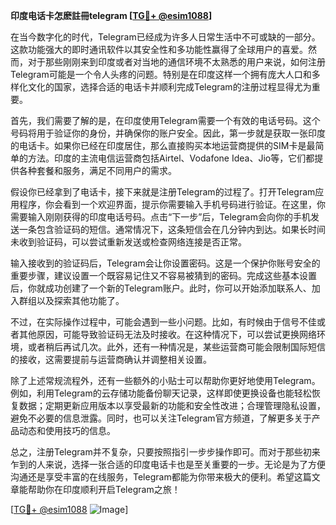 **印度电话卡怎麽註冊telegram [[TG💪+ @esim1088](https://t.me/s/esim1088)]**

在当今数字化的时代，Telegram已经成为许多人日常生活中不可或缺的一部分。这款功能强大的即时通讯软件以其安全性和多功能性赢得了全球用户的喜爱。然而，对于那些刚刚来到印度或者对当地的通信环境不太熟悉的用户来说，如何注册Telegram可能是一个令人头疼的问题。特别是在印度这样一个拥有庞大人口和多样化文化的国家，选择合适的电话卡并顺利完成Telegram的注册过程显得尤为重要。

首先，我们需要了解的是，在印度使用Telegram需要一个有效的电话号码。这个号码将用于验证你的身份，并确保你的账户安全。因此，第一步就是获取一张印度的电话卡。如果你已经在印度居住，那么直接购买本地运营商提供的SIM卡是最简单的方法。印度的主流电信运营商包括Airtel、Vodafone Idea、Jio等，它们都提供各种套餐和服务，满足不同用户的需求。

假设你已经拿到了电话卡，接下来就是注册Telegram的过程了。打开Telegram应用程序，你会看到一个欢迎界面，提示你需要输入手机号码进行验证。在这里，你需要输入刚刚获得的印度电话号码。点击“下一步”后，Telegram会向你的手机发送一条包含验证码的短信。通常情况下，这条短信会在几分钟内到达。如果长时间未收到验证码，可以尝试重新发送或检查网络连接是否正常。

输入接收到的验证码后，Telegram会让你设置密码。这是一个保护你账号安全的重要步骤，建议设置一个既容易记住又不容易被猜到的密码。完成这些基本设置后，你就成功创建了一个新的Telegram账户。此时，你可以开始添加联系人、加入群组以及探索其他功能了。

不过，在实际操作过程中，可能会遇到一些小问题。比如，有时候由于信号不佳或者其他原因，可能导致验证码无法及时接收。在这种情况下，可以尝试更换网络环境，或者稍后再试几次。此外，还有一种情况是，某些运营商可能会限制国际短信的接收，这需要提前与运营商确认并调整相关设置。

除了上述常规流程外，还有一些额外的小贴士可以帮助你更好地使用Telegram。例如，利用Telegram的云存储功能备份聊天记录，这样即使更换设备也能轻松恢复数据；定期更新应用版本以享受最新的功能和安全性改进；合理管理隐私设置，避免不必要的信息泄露。同时，也可以关注Telegram官方频道，了解更多关于产品动态和使用技巧的信息。

总之，注册Telegram并不复杂，只要按照指引一步步操作即可。而对于那些初来乍到的人来说，选择一张合适的印度电话卡也是至关重要的一步。无论是为了方便沟通还是享受丰富的在线服务，Telegram都能为你带来极大的便利。希望这篇文章能帮助你在印度顺利开启Telegram之旅！

[[TG💪+ @esim1088](https://t.me/s/esim1088) ![Image](https://i.postimg.cc/4NQfJmqS/Snipaste-2025-05-13-00-14-12.png)]